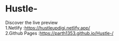 # Hustle-
Discover the live preview 
<br>
1.Netlify :https://hustleupdigi.netlify.app/
<br>
2.Github Pages :https://parth1353.github.io/Hustle-/
